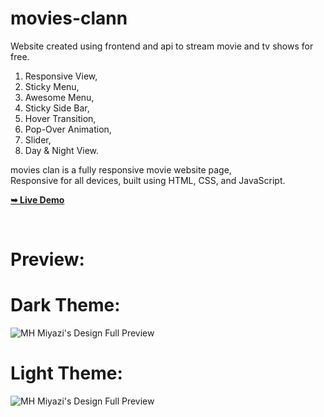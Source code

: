 # movies-clann
Website created using frontend and api to stream movie and tv shows for free.

1. Responsive View,
2. Sticky Menu,
3. Awesome Menu,
4. Sticky Side Bar,
5. Hover Transition,
6. Pop-Over Animation,
7. Slider,
8. Day & Night View.

movies clan is a fully responsive movie website page, <br />Responsive for all devices, built using HTML, CSS, and JavaScript.

   <a href="https://kazuyakun07.github.io/movies-clann/"><strong>➥ Live Demo</strong></a>

</div>

<br />

# Preview:
# Dark Theme:
<img src="https://telegra.ph/file/380d6e31b7b59ccbc93a7.jpg" alt="MH Miyazi's Design Full Preview">
<h1>Light Theme:</h1>
<img src="https://telegra.ph/file/2af3df3f9a2f31ea61631.jpg" alt="MH Miyazi's Design Full Preview">

